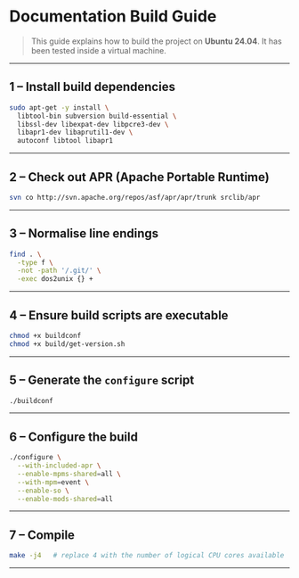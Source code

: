# Documentation Build Guide

> This guide explains how to build the project on **Ubuntu 24.04**. It has been tested inside a virtual machine.

---

## 1 – Install build dependencies

```bash
sudo apt-get -y install \
  libtool-bin subversion build-essential \
  libssl-dev libexpat-dev libpcre3-dev \
  libapr1-dev libaprutil1-dev \
  autoconf libtool libapr1
```

---

## 2 – Check out APR (Apache Portable Runtime)

```bash
svn co http://svn.apache.org/repos/asf/apr/apr/trunk srclib/apr
```

---

## 3 – Normalise line endings 

```bash
find . \
  -type f \
  -not -path '/.git/' \
  -exec dos2unix {} +
```

---

## 4 – Ensure build scripts are executable

```bash
chmod +x buildconf
chmod +x build/get-version.sh
```

---

## 5 – Generate the `configure` script

```bash
./buildconf
```

---

## 6 – Configure the build

```bash
./configure \
  --with-included-apr \
  --enable-mpms-shared=all \
  --with-mpm=event \
  --enable-so \
  --enable-mods-shared=all
```

---

## 7 – Compile

```bash
make -j4   # replace 4 with the number of logical CPU cores available
```

---


